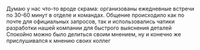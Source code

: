 Думаю у нас что-то вроде скрама: организованы ежедневные встречи по 30-60 минут в отделе и командах.
Общение происходило как по почте для официальных запросов, так и использовались чатики разработки нашей компании для быстрого выяснения деталей
Спокойно можно было делиться своим мнением, ну и конечно же прислушивался к мнению своих коллег